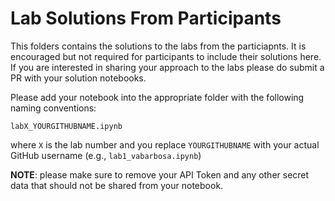 # Lab Solutions From Participants

This folders contains the solutions to the labs from the particiapnts. It is encouraged but not required for participants to include their solutions here. If you are interested in sharing your approach to the labs please do submit a PR with your solution notebooks.

Please add your notebook into the appropriate folder with the following naming conventions:

```
labX_YOURGITHUBNAME.ipynb
```

where `X` is the lab number and you replace `YOURGITHUBNAME` with your actual GitHub username (e.g., `lab1_vabarbosa.ipynb`)

**NOTE**: please make sure to remove your API Token and any other secret data that should not be shared from your notebook.
